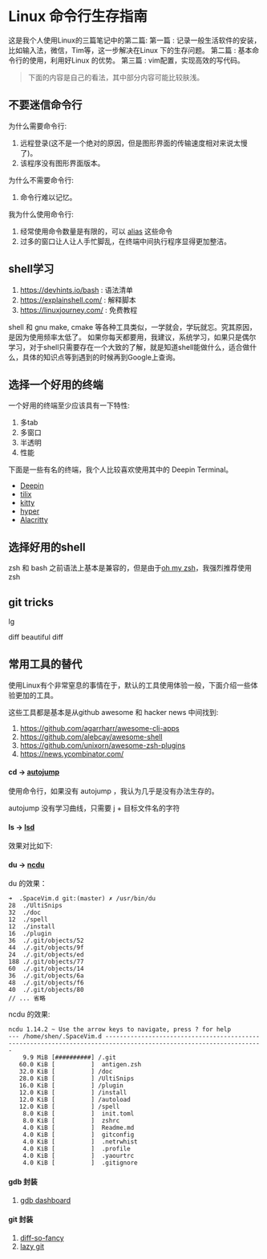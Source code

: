 # Linux 命令行生存指南

这是我个人使用Linux的三篇笔记中的第二篇:
第一篇 : 记录一般生活软件的安装，比如输入法，微信，Tim等，这一步解决在Linux 下的生存问题。
第二篇 : 基本命令行的使用，利用好Linux 的优势。
第三篇 : vim配置，实现高效的写代码。

> 下面的内容是自己的看法，其中部分内容可能比较肤浅。

## 不要迷信命令行
为什么需要命令行:
1. 远程登录(这不是一个绝对的原因，但是图形界面的传输速度相对来说太慢了)。
2. 该程序没有图形界面版本。

为什么不需要命令行:
1. 命令行难以记忆。

我为什么使用命令行:
1. 经常使用命令数量是有限的，可以 [alias](https://askubuntu.com/questions/31216/setting-up-aliases-in-zsh) 这些命令
2. 过多的窗口让人让人手忙脚乱，在终端中间执行程序显得更加整洁。

## shell学习
1. https://devhints.io/bash  : 语法清单
2. https://explainshell.com/ : 解释脚本
3. https://linuxjourney.com/ : 免费教程

shell 和 gnu make, cmake 等各种工具类似，一学就会，学玩就忘。究其原因，是因为使用频率太低了。 如果你每天都要用，我建议，系统学习，如果只是偶尔学习，对于shell只需要存在一个大致的了解，就是知道shell能做什么，适合做什么，具体的知识点等到遇到的时候再到Google上查询。

## 选择一个好用的终端
一个好用的终端至少应该具有一下特性:
1. 多tab
2. 多窗口
3. 半透明
4. 性能

下面是一些有名的终端，我个人比较喜欢使用其中的 Deepin Terminal。

- [Deepin](https://github.com/linuxdeepin/deepin-terminal)
- [tilix](https://gnunn1.github.io/tilix-web/)
- [kitty](https://sw.kovidgoyal.net/kitty/)
- [hyper](https://hyper.is/)
- [Alacritty](https://github.com/alacritty/alacritty)

## 选择好用的shell
zsh 和 bash 之前语法上基本是兼容的，但是由于[oh my zsh](https://github.com/ohmyzsh/ohmyzsh)，我强烈推荐使用zsh

## git tricks 
lg

diff beautiful diff 

## 常用工具的替代
使用Linux有个非常窒息的事情在于，默认的工具使用体验一般，下面介绍一些体验更加的工具。

这些工具都是基本是从github awesome 和 hacker news 中间找到:

1. https://github.com/agarrharr/awesome-cli-apps
2. https://github.com/alebcay/awesome-shell
3. https://github.com/unixorn/awesome-zsh-plugins
4. https://news.ycombinator.com/ 

#### cd -> [autojump](https://github.com/wting/autojump)
使用命令行，如果没有 autojump ，我认为几乎是没有办法生存的。

autojump 没有学习曲线，只需要 j + 目标文件名的字符

#### ls -> [lsd](https://github.com/Peltoche/lsd)
效果对比如下:


#### du -> [ncdu](https://dev.yorhel.nl/ncdu)

du 的效果：
```
➜  .SpaceVim.d git:(master) ✗ /usr/bin/du 
28	./UltiSnips
32	./doc
12	./spell
12	./install
16	./plugin
36	./.git/objects/52
44	./.git/objects/9f
24	./.git/objects/ed
188	./.git/objects/77
60	./.git/objects/14
36	./.git/objects/6a
48	./.git/objects/f6
40	./.git/objects/80
// ... 省略
```

ncdu 的效果:
```
ncdu 1.14.2 ~ Use the arrow keys to navigate, press ? for help                                                                               
--- /home/shen/.SpaceVim.d ------------------------------------------------------------------------------------------------------------------
    9.9 MiB [##########] /.git                                                                                                               
   60.0 KiB [          ]  antigen.zsh
   32.0 KiB [          ] /doc
   28.0 KiB [          ] /UltiSnips
   16.0 KiB [          ] /plugin
   12.0 KiB [          ] /install
   12.0 KiB [          ] /autoload
   12.0 KiB [          ] /spell
    8.0 KiB [          ]  init.toml
    8.0 KiB [          ]  zshrc
    4.0 KiB [          ]  Readme.md
    4.0 KiB [          ]  gitconfig
    4.0 KiB [          ]  .netrwhist
    4.0 KiB [          ]  .profile
    4.0 KiB [          ]  .yaourtrc
    4.0 KiB [          ]  .gitignore
```

#### gdb 封装
1. [gdb dashboard](https://github.com/cyrus-and/gdb-dashboard)

#### git 封装
1. [diff-so-fancy](https://github.com/so-fancy/diff-so-fancy)
2. [lazy git](https://github.com/jesseduffield/lazygit)
